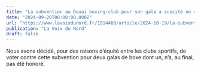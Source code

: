 ```yaml
---
title: "La subvention au Douai boxing-club pour son gala a suscité un vif débat au conseil municipal"
date: "2024-09-20T08:00:00.000Z"
url: "https://www.lavoixdunord.fr/1514468/article/2024-10-19/la-subvention-au-douai-boxing-club-pour-son-gala-suscite-un-vif-debat-au-conseil"
publication: "La Voix du Nord"
draft: false
---
```


Nous avons décidé, pour des raisons d’équité entre les clubs sportifs, de voter contre cette subvention pour deux galas de boxe dont un, n’a, au final, pas été honoré.
